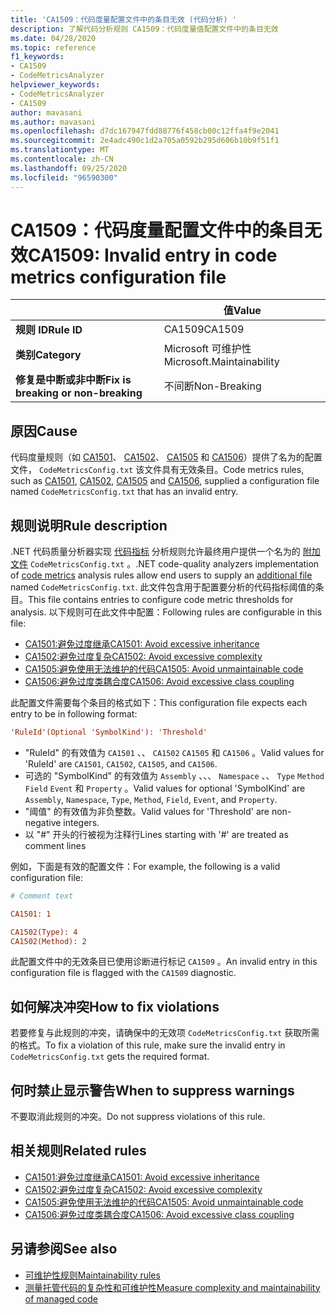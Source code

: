 ```yaml
---
title: 'CA1509：代码度量配置文件中的条目无效 (代码分析) '
description: 了解代码分析规则 CA1509：代码度量值配置文件中的条目无效
ms.date: 04/28/2020
ms.topic: reference
f1_keywords:
- CA1509
- CodeMetricsAnalyzer
helpviewer_keywords:
- CodeMetricsAnalyzer
- CA1509
author: mavasani
ms.author: mavasani
ms.openlocfilehash: d7dc167947fdd88776f458cb00c12ffa4f9e2041
ms.sourcegitcommit: 2e4adc490c1d2a705a0592b295d606b10b9f51f1
ms.translationtype: MT
ms.contentlocale: zh-CN
ms.lasthandoff: 09/25/2020
ms.locfileid: "96590300"
---
```

# <a name="ca1509-invalid-entry-in-code-metrics-configuration-file"></a><span data-ttu-id="6f5a0-103">CA1509：代码度量配置文件中的条目无效</span><span class="sxs-lookup"><span data-stu-id="6f5a0-103">CA1509: Invalid entry in code metrics configuration file</span></span>

| | <span data-ttu-id="6f5a0-104">值</span><span class="sxs-lookup"><span data-stu-id="6f5a0-104">Value</span></span> |
|-|-|
| <span data-ttu-id="6f5a0-105">**规则 ID**</span><span class="sxs-lookup"><span data-stu-id="6f5a0-105">**Rule ID**</span></span> |<span data-ttu-id="6f5a0-106">CA1509</span><span class="sxs-lookup"><span data-stu-id="6f5a0-106">CA1509</span></span>|
| <span data-ttu-id="6f5a0-107">**类别**</span><span class="sxs-lookup"><span data-stu-id="6f5a0-107">**Category**</span></span> |<span data-ttu-id="6f5a0-108">Microsoft 可维护性</span><span class="sxs-lookup"><span data-stu-id="6f5a0-108">Microsoft.Maintainability</span></span>|
| <span data-ttu-id="6f5a0-109">**修复是中断或非中断**</span><span class="sxs-lookup"><span data-stu-id="6f5a0-109">**Fix is breaking or non-breaking**</span></span> |<span data-ttu-id="6f5a0-110">不间断</span><span class="sxs-lookup"><span data-stu-id="6f5a0-110">Non-Breaking</span></span>|

## <a name="cause"></a><span data-ttu-id="6f5a0-111">原因</span><span class="sxs-lookup"><span data-stu-id="6f5a0-111">Cause</span></span>

<span data-ttu-id="6f5a0-112">代码度量规则（如 [CA1501](ca1501.md)、 [CA1502](ca1502.md)、 [CA1505](ca1505.md) 和 [CA1506](ca1506.md)）提供了名为的配置文件， `CodeMetricsConfig.txt` 该文件具有无效条目。</span><span class="sxs-lookup"><span data-stu-id="6f5a0-112">Code metrics rules, such as [CA1501](ca1501.md), [CA1502](ca1502.md), [CA1505](ca1505.md) and [CA1506](ca1506.md), supplied a configuration file named `CodeMetricsConfig.txt` that has an invalid entry.</span></span>

## <a name="rule-description"></a><span data-ttu-id="6f5a0-113">规则说明</span><span class="sxs-lookup"><span data-stu-id="6f5a0-113">Rule description</span></span>

<span data-ttu-id="6f5a0-114">.NET 代码质量分析器实现 [代码指标](/visualstudio/code-quality/code-metrics-values) 分析规则允许最终用户提供一个名为的 [附加文件](https://github.com/dotnet/roslyn/blob/release/dev16.6/docs/analyzers/Using%20Additional%20Files.md) `CodeMetricsConfig.txt` 。</span><span class="sxs-lookup"><span data-stu-id="6f5a0-114">.NET code-quality analyzers implementation of [code metrics](/visualstudio/code-quality/code-metrics-values) analysis rules allow end users to supply an [additional file](https://github.com/dotnet/roslyn/blob/release/dev16.6/docs/analyzers/Using%20Additional%20Files.md) named `CodeMetricsConfig.txt`.</span></span> <span data-ttu-id="6f5a0-115">此文件包含用于配置要分析的代码指标阈值的条目。</span><span class="sxs-lookup"><span data-stu-id="6f5a0-115">This file contains entries to configure code metric thresholds for analysis.</span></span> <span data-ttu-id="6f5a0-116">以下规则可在此文件中配置：</span><span class="sxs-lookup"><span data-stu-id="6f5a0-116">Following rules are configurable in this file:</span></span>

- [<span data-ttu-id="6f5a0-117">CA1501:避免过度继承</span><span class="sxs-lookup"><span data-stu-id="6f5a0-117">CA1501: Avoid excessive inheritance</span></span>](ca1501.md)
- [<span data-ttu-id="6f5a0-118">CA1502:避免过度复杂</span><span class="sxs-lookup"><span data-stu-id="6f5a0-118">CA1502: Avoid excessive complexity</span></span>](ca1502.md)
- [<span data-ttu-id="6f5a0-119">CA1505:避免使用无法维护的代码</span><span class="sxs-lookup"><span data-stu-id="6f5a0-119">CA1505: Avoid unmaintainable code</span></span>](ca1505.md)
- [<span data-ttu-id="6f5a0-120">CA1506:避免过度类耦合度</span><span class="sxs-lookup"><span data-stu-id="6f5a0-120">CA1506: Avoid excessive class coupling</span></span>](ca1506.md)

<span data-ttu-id="6f5a0-121">此配置文件需要每个条目的格式如下：</span><span class="sxs-lookup"><span data-stu-id="6f5a0-121">This configuration file expects each entry to be in following format:</span></span>

```ini
'RuleId'(Optional 'SymbolKind'): 'Threshold'
```

- <span data-ttu-id="6f5a0-122">"RuleId" 的有效值为 `CA1501` 、、 `CA1502` `CA1505` 和 `CA1506` 。</span><span class="sxs-lookup"><span data-stu-id="6f5a0-122">Valid values for 'RuleId' are `CA1501`, `CA1502`, `CA1505`, and `CA1506`.</span></span>
- <span data-ttu-id="6f5a0-123">可选的 "SymbolKind" 的有效值为 `Assembly` 、、、 `Namespace` 、、 `Type` `Method` `Field` `Event` 和 `Property` 。</span><span class="sxs-lookup"><span data-stu-id="6f5a0-123">Valid values for optional 'SymbolKind' are `Assembly`, `Namespace`, `Type`, `Method`, `Field`, `Event`, and `Property`.</span></span>
- <span data-ttu-id="6f5a0-124">"阈值" 的有效值为非负整数。</span><span class="sxs-lookup"><span data-stu-id="6f5a0-124">Valid values for 'Threshold' are non-negative integers.</span></span>
- <span data-ttu-id="6f5a0-125">以 "#" 开头的行被视为注释行</span><span class="sxs-lookup"><span data-stu-id="6f5a0-125">Lines starting with '#' are treated as comment lines</span></span>

<span data-ttu-id="6f5a0-126">例如，下面是有效的配置文件：</span><span class="sxs-lookup"><span data-stu-id="6f5a0-126">For example, the following is a valid configuration file:</span></span>

```ini
# Comment text

CA1501: 1

CA1502(Type): 4
CA1502(Method): 2
```

<span data-ttu-id="6f5a0-127">此配置文件中的无效条目已使用诊断进行标记 `CA1509` 。</span><span class="sxs-lookup"><span data-stu-id="6f5a0-127">An invalid entry in this configuration file is flagged with the `CA1509` diagnostic.</span></span>

## <a name="how-to-fix-violations"></a><span data-ttu-id="6f5a0-128">如何解决冲突</span><span class="sxs-lookup"><span data-stu-id="6f5a0-128">How to fix violations</span></span>

<span data-ttu-id="6f5a0-129">若要修复与此规则的冲突，请确保中的无效项 `CodeMetricsConfig.txt` 获取所需的格式。</span><span class="sxs-lookup"><span data-stu-id="6f5a0-129">To fix a violation of this rule, make sure the invalid entry in `CodeMetricsConfig.txt` gets the required format.</span></span>

## <a name="when-to-suppress-warnings"></a><span data-ttu-id="6f5a0-130">何时禁止显示警告</span><span class="sxs-lookup"><span data-stu-id="6f5a0-130">When to suppress warnings</span></span>

<span data-ttu-id="6f5a0-131">不要取消此规则的冲突。</span><span class="sxs-lookup"><span data-stu-id="6f5a0-131">Do not suppress violations of this rule.</span></span>

## <a name="related-rules"></a><span data-ttu-id="6f5a0-132">相关规则</span><span class="sxs-lookup"><span data-stu-id="6f5a0-132">Related rules</span></span>

- [<span data-ttu-id="6f5a0-133">CA1501:避免过度继承</span><span class="sxs-lookup"><span data-stu-id="6f5a0-133">CA1501: Avoid excessive inheritance</span></span>](ca1501.md)
- [<span data-ttu-id="6f5a0-134">CA1502:避免过度复杂</span><span class="sxs-lookup"><span data-stu-id="6f5a0-134">CA1502: Avoid excessive complexity</span></span>](ca1502.md)
- [<span data-ttu-id="6f5a0-135">CA1505:避免使用无法维护的代码</span><span class="sxs-lookup"><span data-stu-id="6f5a0-135">CA1505: Avoid unmaintainable code</span></span>](ca1505.md)
- [<span data-ttu-id="6f5a0-136">CA1506:避免过度类耦合度</span><span class="sxs-lookup"><span data-stu-id="6f5a0-136">CA1506: Avoid excessive class coupling</span></span>](ca1506.md)

## <a name="see-also"></a><span data-ttu-id="6f5a0-137">另请参阅</span><span class="sxs-lookup"><span data-stu-id="6f5a0-137">See also</span></span>

- [<span data-ttu-id="6f5a0-138">可维护性规则</span><span class="sxs-lookup"><span data-stu-id="6f5a0-138">Maintainability rules</span></span>](maintainability-warnings.md)
- [<span data-ttu-id="6f5a0-139">测量托管代码的复杂性和可维护性</span><span class="sxs-lookup"><span data-stu-id="6f5a0-139">Measure complexity and maintainability of managed code</span></span>](/visualstudio/code-quality/code-metrics-values)
